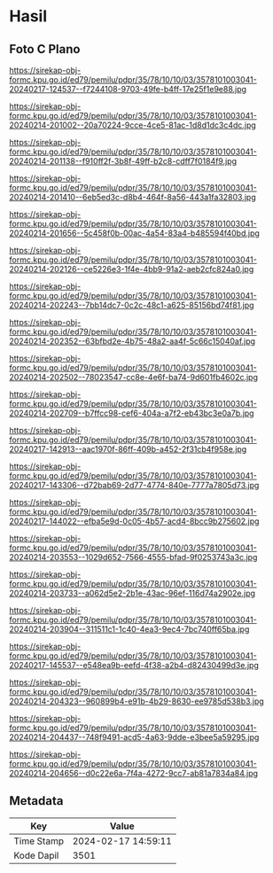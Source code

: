# Hasil

## Foto C Plano

https://sirekap-obj-formc.kpu.go.id/ed79/pemilu/pdpr/35/78/10/10/03/3578101003041-20240217-124537--f7244108-9703-49fe-b4ff-17e25f1e9e88.jpg

https://sirekap-obj-formc.kpu.go.id/ed79/pemilu/pdpr/35/78/10/10/03/3578101003041-20240214-201002--20a70224-9cce-4ce5-81ac-1d8d1dc3c4dc.jpg

https://sirekap-obj-formc.kpu.go.id/ed79/pemilu/pdpr/35/78/10/10/03/3578101003041-20240214-201138--f910ff2f-3b8f-49ff-b2c8-cdff7f0184f9.jpg

https://sirekap-obj-formc.kpu.go.id/ed79/pemilu/pdpr/35/78/10/10/03/3578101003041-20240214-201410--6eb5ed3c-d8b4-464f-8a56-443a1fa32803.jpg

https://sirekap-obj-formc.kpu.go.id/ed79/pemilu/pdpr/35/78/10/10/03/3578101003041-20240214-201656--5c458f0b-00ac-4a54-83a4-b485594f40bd.jpg

https://sirekap-obj-formc.kpu.go.id/ed79/pemilu/pdpr/35/78/10/10/03/3578101003041-20240214-202126--ce5226e3-1f4e-4bb9-91a2-aeb2cfc824a0.jpg

https://sirekap-obj-formc.kpu.go.id/ed79/pemilu/pdpr/35/78/10/10/03/3578101003041-20240214-202243--7bb14dc7-0c2c-48c1-a625-85156bd74f81.jpg

https://sirekap-obj-formc.kpu.go.id/ed79/pemilu/pdpr/35/78/10/10/03/3578101003041-20240214-202352--63bfbd2e-4b75-48a2-aa4f-5c66c15040af.jpg

https://sirekap-obj-formc.kpu.go.id/ed79/pemilu/pdpr/35/78/10/10/03/3578101003041-20240214-202502--78023547-cc8e-4e6f-ba74-9d601fb4602c.jpg

https://sirekap-obj-formc.kpu.go.id/ed79/pemilu/pdpr/35/78/10/10/03/3578101003041-20240214-202709--b7ffcc98-cef6-404a-a7f2-eb43bc3e0a7b.jpg

https://sirekap-obj-formc.kpu.go.id/ed79/pemilu/pdpr/35/78/10/10/03/3578101003041-20240217-142913--aac1970f-86ff-409b-a452-2f31cb4f958e.jpg

https://sirekap-obj-formc.kpu.go.id/ed79/pemilu/pdpr/35/78/10/10/03/3578101003041-20240217-143306--d72bab69-2d77-4774-840e-7777a7805d73.jpg

https://sirekap-obj-formc.kpu.go.id/ed79/pemilu/pdpr/35/78/10/10/03/3578101003041-20240217-144022--efba5e9d-0c05-4b57-acd4-8bcc9b275602.jpg

https://sirekap-obj-formc.kpu.go.id/ed79/pemilu/pdpr/35/78/10/10/03/3578101003041-20240214-203553--1029d652-7566-4555-bfad-9f0253743a3c.jpg

https://sirekap-obj-formc.kpu.go.id/ed79/pemilu/pdpr/35/78/10/10/03/3578101003041-20240214-203733--a062d5e2-2b1e-43ac-96ef-116d74a2902e.jpg

https://sirekap-obj-formc.kpu.go.id/ed79/pemilu/pdpr/35/78/10/10/03/3578101003041-20240214-203904--311511c1-1c40-4ea3-9ec4-7bc740ff65ba.jpg

https://sirekap-obj-formc.kpu.go.id/ed79/pemilu/pdpr/35/78/10/10/03/3578101003041-20240217-145537--e548ea9b-eefd-4f38-a2b4-d82430499d3e.jpg

https://sirekap-obj-formc.kpu.go.id/ed79/pemilu/pdpr/35/78/10/10/03/3578101003041-20240214-204323--960899b4-e91b-4b29-8630-ee9785d538b3.jpg

https://sirekap-obj-formc.kpu.go.id/ed79/pemilu/pdpr/35/78/10/10/03/3578101003041-20240214-204437--748f9491-acd5-4a63-9dde-e3bee5a59295.jpg

https://sirekap-obj-formc.kpu.go.id/ed79/pemilu/pdpr/35/78/10/10/03/3578101003041-20240214-204656--d0c22e6a-7f4a-4272-9cc7-ab81a7834a84.jpg


## Metadata

| Key        | Value               |
| ---------- | ------------------- |
| Time Stamp | 2024-02-17 14:59:11 |
| Kode Dapil | 3501                |



